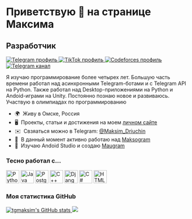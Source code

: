 <h1>Приветствую 👋 на странице Максима</h1>
<h2>Разработчик</h2>

<div id="profiles">
  <a href="https://t.me/Maksim_Driuchin">
    <img src="https://img.shields.io/badge/Telegram-blue?style=flat&logo=telegram&logoColor=white" alt="Telegram профиль"/>
  </a>
  <a href="https://www.tiktok.com/maksogram">
    <img src="https://img.shields.io/badge/TikTok-black?style=for-the-flat&logo=tiktok&logoColor=white" alt="TikTok профиль"/>
  </a>
  <a href="https://codeforces.com/profile/tgmaksim_ru">
    <img src="https://img.shields.io/badge/Codeforces-orange?style=flat&logo=codeforces&logoColor=white" alt="Codeforces профиль"/>
  </a>
  <a href="https://t.me/tgmaksim_ru">
    <img src="https://img.shields.io/badge/Telegram-blue?style=flat&logo=telegram&logoColor=white" alt="Telegram канал"/>
  </a>
</div>


<p align="left">Я изучаю программирование более четырех лет. Большую часть времени работал над асинхронными Telegram-ботами и с Telegram API на Python. Также работал над Desktop-приложениями на Python и Andoid-играми на Unity. Постоянно познаю новое и развиваюсь. Участвую в олимпиадах по программированию</p>

<ul align="left">
  <li>🌍&nbsp; Живу в Омске, Россия</li>
  <li>🖥️&nbsp; Проекты, статьи и достижения на моем <a href="https://tgmaksim.ru" target="_blank" rel="noreferrer">личном сайте</a></li>
  <li>✉️&nbsp; Свзяаться можно в Telegram: <a href="https://t.me/Maksim_Driuchin" target="_blank" rel="noreferrer">@Maksim_Driuchin</a></li>
  <li>🚀&nbsp; В данный момент активно работаю над <a href="https://github.com/tgmaksim/Maksogram" target="_blank" rel="noreferrer">Maksogram</a></li>
  <li>🧠&nbsp; Изучаю Andoid Studio и создаю <a href="https://github.com/tgmaksim/Maugram" target="_blank" rel="noreferrer">Maugram</a></li>
</ul>


### Тесно работал с...

<div align="left">
  <span>
    <img src="https://raw.githubusercontent.com/danielcranney/readme-generator/main/public/icons/skills/python-colored.svg" alt="Python" title="Python" width="36" height="36" />
  </span>
  <span>
    <img src="https://raw.githubusercontent.com/danielcranney/readme-generator/main/public/icons/skills/java-colored.svg" alt="Java" title="Java" width="36" height="36" />
  </span>
  <span>
    <img src="https://raw.githubusercontent.com/danielcranney/readme-generator/main/public/icons/skills/postgresql-colored.svg" alt="PostgreSQL" title="PostgreSQL" width="36" height="36" />
  </span>
  <span>
    <img src="https://raw.githubusercontent.com/danielcranney/readme-generator/main/public/icons/skills/cplusplus-colored.svg" alt="C++" title="C++" width="36" height="36" />
  </span>
  <span>
    <img src="https://raw.githubusercontent.com/danielcranney/readme-generator/main/public/icons/skills/django-colored-dark.svg" alt="Django" title="Django" width="36" height="36" />
  </span>
  <span>
    <img src="https://raw.githubusercontent.com/danielcranney/readme-generator/main/public/icons/skills/csharp-colored.svg" alt="C#" title="C#" width="36" height="36" />
  </span>
  <span>
    <img src="https://raw.githubusercontent.com/danielcranney/readme-generator/main/public/icons/skills/html5-colored.svg" alt="HTML5" title="HTML5" width="36" height="36" />
  </span>
</div>


### Моя статистика GitHub

<a href="http://www.github.com/tgmaksim">
  <img src="https://github-readme-stats.vercel.app/api?username=tgmaksim&show_icons=true&hide=issues,contribs&count_private=true&title_color=0891b2&text_color=ffffff&icon_color=0891b2&bg_color=1c1917&hide_border=true&show_icons=true" alt="tgmaksim's GitHub stats" />
</a>

<a href="http://www.github.com/tgmaksim">
  <img src="https://github-readme-streak-stats.herokuapp.com/?user=tgmaksim&stroke=ffffff&background=1c1917&ring=0891b2&fire=0891b2&currStreakNum=ffffff&currStreakLabel=0891b2&sideNums=ffffff&sideLabels=ffffff&dates=ffffff&hide_border=true" />
</a>
